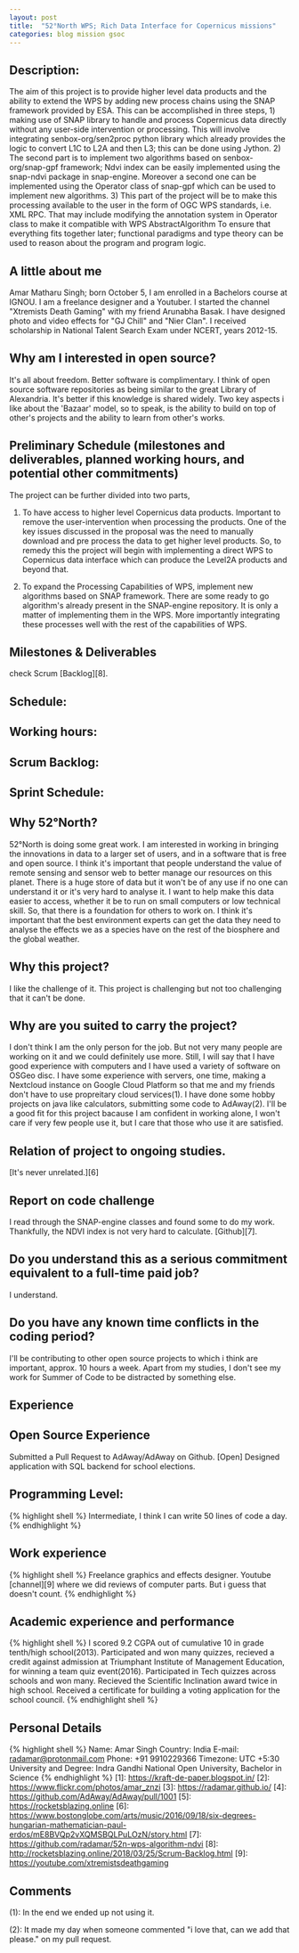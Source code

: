 ```yaml
---
layout: post
title:  "52°North WPS; Rich Data Interface for Copernicus missions"
categories: blog mission gsoc
---
```


## Description:
The aim of this project is to provide higher level data products and the ability to extend the WPS by adding new process chains using the SNAP framework provided by ESA. This can be accomplished in three steps, 1) making use of SNAP library to handle and process Copernicus data directly without any user-side intervention or processing. This will involve integrating senbox-org/sen2proc python library which already provides the logic to convert L1C to L2A and then L3; this can be done using Jython. 2) The second part is to implement two algorithms based on senbox-org/snap-gpf framework; Ndvi index can be easily implemented using the snap-ndvi package in snap-engine. Moreover a second one can be implemented using the Operator class of snap-gpf which can be used to implement new algorithms. 3) This part of the project will be to make this processing available to the user in the form of OGC WPS standards, i.e. XML RPC. That may include modifying the annotation system in Operator class to make it compatible with WPS AbstractAlgorithm To ensure that everything fits together later; functional paradigms and type theory can be used to reason about the program and program logic.

## A little about me
Amar Matharu Singh; born October 5, I am enrolled in a Bachelors course at IGNOU. I am a freelance designer and a Youtuber. I started the channel "Xtremists Death Gaming" with my friend Arunabha Basak. I have designed photo and video effects for "GJ Chill" and "Nier Clan". I received scholarship in National Talent Search Exam under NCERT, years 2012-15.

## Why am I interested in open source?
It's all about freedom. Better software is complimentary. I think of open source software repositories as being similar to the great Library of Alexandria. It's better if this knowledge is shared widely. Two key aspects i like about the 'Bazaar' model, so to speak, is the ability to build on top of other's projects and the ability to learn from other's works. 

## Preliminary Schedule (milestones and deliverables, planned working hours, and potential other commitments)
The project can be further divided into two parts, 
1. To have access to higher level Copernicus data products. Important to remove the user-intervention when processing the products. One of the key issues discussed in the proposal was the need to manually download and pre process the data to get higher level products. So, to remedy this the project will begin with implementing a direct WPS to Copernicus data interface which can produce the Level2A products and beyond that.
  
2. To expand the Processing Capabilities of WPS, implement new algorithms based on SNAP framework. There are some ready to go algorithm's already present in the SNAP-engine repository. It is only a matter of implementing them in the WPS. More importantly integrating these processes well with the rest of the capabilities of WPS.
## Milestones & Deliverables
check Scrum [Backlog][8].

## Schedule:

## Working hours:

## Scrum Backlog:

## Sprint Schedule:

## Why 52°North?
52°North is doing some great work. I am interested in working in bringing the innovations in data to a larger set of users, and in a software that is free and open source. I think it's important that people understand the value of remote sensing and sensor web to better manage our resources on this planet. There is a huge store of data but it won't be of any use if no one can understand it or it's very hard to analyse it. I want to help make this data easier to access, whether it be to run on small computers or low technical skill. So, that there is a foundation for others to work on. I think it's important that the best environment experts can get the data they need to analyse the effects we as a species have on the rest of the biosphere and the global weather.

## Why this project? 
I like the challenge of it. This project is challenging but not too challenging that it can't be done.

## Why are you suited to carry the project?
I don't think I am the only person for the job. But not very many people are working on it and we could definitely use more. Still, I will say that I have good experience with computers and I have used a variety of software on OSGeo disc. I have some experience with servers, one time, making a Nextcloud instance on Google Cloud Platform so that me and my friends don't have to use propreitary cloud services(1). I have done some hobby projects on java like calculators, submitting some code to AdAway(2). I'll be a good fit for this project bacause I am confident in working alone, I won't care if very few people use it, but I care that those who use it are satisfied.

## Relation of project to ongoing studies. 
[It's never unrelated.][6]

## Report on code challenge
I read through the SNAP-engine classes and found some to do my work. Thankfully, the NDVI index is not very hard to calculate. [Github][7]. 

## Do you understand this as a serious commitment equivalent to a full-time paid job?
I understand.

## Do you have any known time conflicts in the coding period? 
I'll be contributing to other open source projects to which i think are important, approx. 10 hours a week. Apart from my studies, I don't see my work for Summer of Code to be distracted by something else.

## Experience
## Open Source Experience
Submitted a Pull Request to AdAway/AdAway on Github. [Open]
Designed application with SQL backend for school elections.
## Programming Level:
{% highlight shell %}
Intermediate, I think I can write 50 lines of code a day.
{% endhighlight %}
## Work experience
{% highlight shell %}
Freelance graphics and effects designer.
Youtube [channel][9] where we did reviews of computer parts.
But i guess that doesn't count.
{% endhighlight %}
## Academic experience and performance
{% highlight shell %}
I scored 9.2 CGPA out of cumulative 10 in grade tenth/high school(2013). Participated and won many quizzes, recieved a credit against admission at Triumphant Institute of Management Education, for winning a team quiz event(2016). Participated in Tech quizzes across schools and won many. Recieved the Scientific Inclination award twice in high school. Received a certificate for building a voting application for the school council.
{% endhighlight shell %}
## Personal Details
{% highlight shell %}
Name: Amar Singh
Country: India
E-mail: radamar@protonmail.com
Phone: +91 9910229366
Timezone: UTC +5:30
University and Degree: Indra Gandhi National Open University, Bachelor in Science
{% endhighlight %}
  [1]: https://kraft-de-paper.blogspot.in/
  [2]: https://www.flickr.com/photos/amar_znzi
  [3]: https://radamar.github.io/
  [4]: https://github.com/AdAway/AdAway/pull/1001
  [5]: https://rocketsblazing.online 
  [6]: https://www.bostonglobe.com/arts/music/2016/09/18/six-degrees-hungarian-mathematician-paul-erdos/mE8BVQp2vXQMSBQLPuLOzN/story.html
  [7]: https://github.com/radamar/52n-wps-algorithm-ndvi
  [8]: http://rocketsblazing.online/2018/03/25/Scrum-Backlog.html
  [9]: https://youtube.com/xtremistsdeathgaming
## Comments

(1): In the end we ended up not using it.

(2): It made my day when someone commented "i love that, can we add that please." on my pull request.
